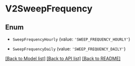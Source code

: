 # V2SweepFrequency


## Enum

* `SweepFrequencyHourly` (value: `'SWEEP_FREQUENCY_HOURLY'`)

* `SweepFrequencyDaily` (value: `'SWEEP_FREQUENCY_DAILY'`)

[[Back to Model list]](../README.md#documentation-for-models) [[Back to API list]](../README.md#documentation-for-api-endpoints) [[Back to README]](../README.md)
